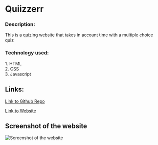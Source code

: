 # Quiizzerr

### Description:
This is a quizing website that takes in account time with a multiple choice quiz

### Technology used:
1\. HTML  
2\. CSS     
3\. Javascript

## Links:

[Link to Github Repo](https://github.com/Lekashi/Quiizzerr "Link to Github Repo")

[Link to Website](https://lekashi.github.io/Quiizzerr/ "Link to Website")

## Screenshot of the website

![Screenshot of the website](./assets/images/Screenshot.png)